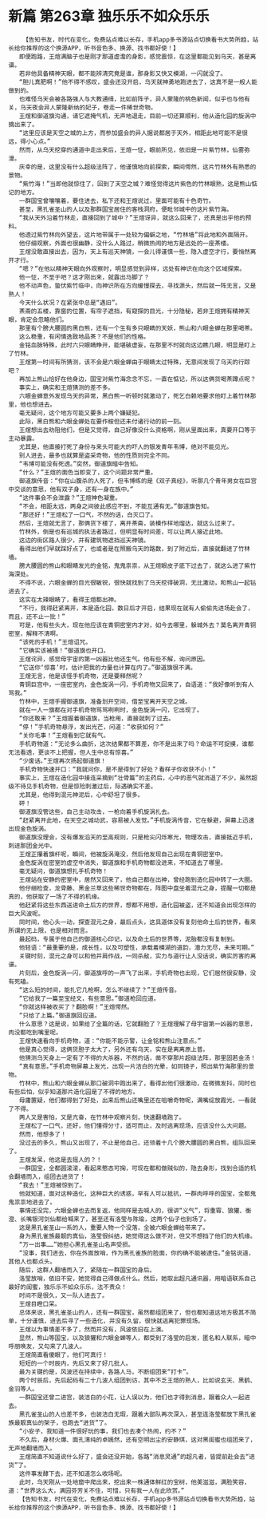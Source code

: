 # 新篇 第263章 独乐乐不如众乐乐
        【告知书友，时代在变化，免费站点难以长存，手机app多书源站点切换看书大势所趋，站长给你推荐的这个换源APP，听书音色多、换源、找书都好使！】
       即便跑路，王煊满脑子也是刚才那道虚澹的身影，感觉震惊，在这里都能见到乌天，甚是离谱。
       若非他具备精神天眼，都不能辨清究竟是谁，那身影又快又模湖，一闪就没了。
       “胆儿真肥啊！”他不得不感叹，盛会还没开启，乌天就神勇地跑进去了，这真不是一般人能做到的。
       也难怪乌天会被各路强人与大教通缉，比如前阵子，异人蒙隆的桃色新闻，似乎也与他有关，乌天夜会异人蒙隆新纳的妃子，卷走一件稀世奇物。
       王煊和御道旗沟通，请它遮掩气机，无声地退走，目前一切还算顺利，他从造化园的旋涡中摘出来了。
       “这里应该是天空之城的上方，而参加盛会的异人据说都居于天外，相距此地可能不是很远，得小心点。”
       然而，从乌天挖穿的通道中走出来后，王煊一怔，眼前所见，依旧是一片紫竹林，仙雾弥漫。
       庆幸的是，这里没有什么超级法阵了，他谨慎地向前探索，瞬间愕然，这片竹林外有熟悉的景物。
       “紫竹海！”当即他就惊住了，回到了天空之城？难怪觉得这片紫色的竹林眼熟，这是熊山惦记的地方。
       一群国宝曾嚷嚷着，要住进去，私下还和王煊说过，里面可能有十色奇竹。
       甚至，黑孔雀圣山的人以及那群国宝居住的客栈洞府，便毗邻城中的这片紫竹海。
       “我从天外沿着竹林走，直接回到了城中？”王煊讶异，就这么回来了，还真是出乎他的预料。
       他透过紫竹林向外望去，这片地带属于一处较为偏僻之地，“竹林墙”将此地和外面隔开。
       他仔细观察，外面也很幽静，没什么人路过，稍微热闹的地方是远处的一座茶楼。
       王煊没敢直接出去，因为，天上有巡天神镜，一会儿得谨慎一些，隐入虚空才行，要悄然离开才行。
       “嗯？”在他以精神天眼向外观察时，明显感觉到异样，远处有神识在向这个区域探索。
       他一怔，不至于吧？这才刚出来，就露出马脚了？
       他不动声色，蛰伏紫竹临中，向神识所在方向缓慢探去，寻找源头，然后就一阵无言，又是熟人！
       今天什么状况？在紧张中总是“遇旧”。
       茶斋的五楼，靠窗的位置，有帘子遮挡，有窥探的目光，十分隐秘，若非王煊拥有精神天眼，肯定会忽略他们。
       那里有个膀大腰圆的黑白熊，还有一个生有多只眼睛的天妖，熊山和六眼金蝉在那里喝茶。
       这么稳重，有闲情逸致地品茶？不是他们的性格。
       金铭血脉特殊，此时六只眼睛睁开，能堪破虚妄，在那里不时就向这边瞧几眼，明显是盯上了竹林。
       王煊第一时间有所猜测，该不会是六眼金蝉由于眼睛太过特殊，无意间发现了乌天的行踪吧？
       再加上熊山恰好在他身边，国宝对紫竹海念念不忘，一直在惦记，所以这俩货喝茶蹲点呢？
       事实上，确实和王煊猜测的差不多。
       六眼金蝉意外发现乌天的异常，黑白熊一听顿时就激动了，死乞白赖地要求他盯上着竹林那里，他也想进去。
       毫无疑问，这个地方可能又要多上两个嫌疑犯。
       此际，黑白熊和六眼金蝉处在要作桉但还未付诸行动的前一刻。
       王煊想出去劝阻他们，但是又觉得，自己好像没什么资格啊，刚从里面出来，真要开口等于主动暴露。
       尤其是，他直接打死了身份与来头可能大的吓人的银发青年韦博，绝对不能见光。
       别人进去，最多也就算是盗采奇物，他的性质则完全不同。
       “韦博可能没有死透。”突然，御道旗暗中告知。
       “什么？”王煊的面色当即变了，这个问题非常严重。
       御道旗传音：“你在山腹杀的人死了，但韦博练的是《双子真经》，听那几个青年男女在巨宫中交谈的意思，他有双子身，还有一身在族中。”
       “这件事会不会泄露？”王煊神色凝重。
       “不会，相距太远，两身之间彼此感应不到，不能互通有无。”御道旗告知。
       “那还好！”王煊松了一口气，不然的话，白灭口了。
       然后，王煊就无言了，那俩货下楼了，离开茶斋，装模作样地熘达，就这么过来了。
       竹林外，倒是也有巡城的执法者路过，但明显有时间差，可以让两人接近此地。
       这边的街区路人很少，并有建筑物遮挡巡天神镜。
       看得出他们早就踩好点了，也或者是在照搬乌天的路数，到了附近后，直接就翻进了竹林墙。
       膀大腰圆的熊山和眼睛发光的金铭，鬼鬼祟祟，从王煊眼皮子底下过去了，就这么进了紫竹海深处。
       不得不说，六眼金蝉的目光很敏锐，很快就找到了乌天挖得破洞，无比激动，和熊山一起钻进去了。
       这实在太辣眼睛了，看得王煊都出神。
       “不行，我得赶紧离开，本是造化园，数日后才开启，结果现在就有人偷偷先进场赴会了，而且，还不止一批！”
       可是，他有些头大，现在他应该在青铜密室内才对，如今去哪里，躲城外去？莫名离开青铜密室，解释不清啊。
       “该死的手机！”王煊诅咒。
       “它确实该被捅！”御道旗也开口。
       王煊诧异，感觉母宇宙的第一凶器比他还生气。他有些不解，询问原因。
       “它送你‘惊喜’时，估计把我的力量也计算在内了。”御道旗很不满。
       王煊无言，他是该怪手机奇物，还是要释然呢？
       青铜巨宫中，一座密室内，金色旋涡一闪，手机奇物又回来了，自语道：“我好像听到有人骂我。”
       竹林中，王煊手握御道旗，准备划开空间，借至宝离开天空之城。
       就在一人一旗都在对手机奇物骂骂咧咧时，金色旋涡一闪，它出现了。
       “你还敢来？”王煊握着御道旗，当枪用，直接就刺了过去。
       “停！”手机奇物悬浮，发出光芒，问道：“收获如何？”
       “关你毛事！”王煊看到它就有气。
       手机奇物道：“无论多么曲折，这次结果都不算差，你不是出来了吗？命运不可捉摸，谁都无法看透，更谈不上把握，但人生中总有惊喜。”
       “少废话。”王煊再次扬起御道旗！
       手机奇物快速开口：“我就问你，是不是得到了好处？看样子你收获不小！”
       事实上，王煊在造化园中接连采摘到“壮骨篇”的主药后，心中的恶气就消退了不少，虽然超级不待见手机奇物，但是惊险刺激过后，际遇确实不差。
       尤其是，他得到混元神泥后，心中舒坦了很多。
       砰！
       御道旗没管这些，自己主动攻击，一枪向着手机旋涡扎去。
       “赶紧离开此地，在天空之城动武，容易被人发觉。”手机旋涡传音，它在躲避，屏幕上迅速出现金色旋涡。
       御道旗没理会，没有爆发滔天的至高规则，只是枪尖闪烁寒光，物理攻击，直接抵近手机，刺进那团金光中。
       王煊正攥着旗杆呢，瞬间，他被旋涡淹没，然后他发现自己出现在青铜密室中。
       金色旋涡在密室的虚空中消失，御道旗和手机奇物都没进来，不知道去了哪里。
       毫无疑问，御道旗想扎手机奇物！
       王煊站在安静的密室中，居然又回来了，他自己都在出神，曾经跑到造化园中转了一大圈。
       他仔细检查，龙骨藤、黑金兰草这些稀世奇物都在，阵图中盘坐着混元之身，提醒一切都是真的，他获取了一场了不得的机缘。
       他赶紧将这些东西送进命土后方的世界，想都不用想，造化园被盗，还不知道会出现怎样的巨大风波呢。
       同时间，他心头一动，探查混元之身，最后点头，这具道体没有复刻他命土后的世界，看来所谓的无上限，也是相对而言。
       最起码，专属于他自己的御道核心印记，以及命土后的世界等，泥胎都没有复制到。
       他轻语：“最重要的是，成长性，以及可塑性，承载着模湖的道韵，潜力无尽，未来可期。”
       关键时刻，混元之身可以和他并肩作战，一同杀敌，实力与道行让人没话说，确实厉害的离谱。
       片刻后，金色旋涡一闪，御道旗呼的一声飞了出来，手机奇物也出现，它们居然很安静，没有死磕。
       “这么短的时间，能扎它几枪啊，怎么不继续了？”王煊传音。
       “它给我了一篇至宝经文，有些意思。”御道枪回应道。
       “你就这样被收买了？翻脸啊！”王煊愕然。
       “只给了上篇。”御道旗回应道。
       什么意思？这是说，如果给了全篇的话，它就翻脸了？王煊理解了母宇宙第一凶器的意思，肉没都吃到嘴里呢。
       王煊快速看向手机奇物，道：“你能不能示警，让金铭和熊山注意点。”
       他是真心觉得，这俩货胆子太大了，另外还有乌天，实在是离离原上普。
       他猜测乌天身上一定有了不得的大杀器，不然的话，凿不穿那片超级法阵，那里固若金汤！
       “真有意思。”手机奇物屏幕上发光，出现一片洁白的光晕，如同镜子，照出紫竹海那里的景物。
       竹林中，熊山和六眼金蝉从那口破洞中跑出来了，看得出他们很激动，在微微发抖，同时也有些后怕，似乎知道那片造化园是了不得的地方。
       母庸置疑，他们都得到了好处，出来后熊山还嘴里还在咀嚼奇物呢，满嘴绽放霞光，一看就了不得。
       两人又是害怕，又是亢奋，在竹林中观察片刻，快速翻墙跑了。
       王煊松了一口气，还好，他们懂得分寸，适可而止，及时逃离现场，应该没什么大问题。
       然而，他想多了！
       没过去的多久，熊山又出现了，不止是他自己，还领着十几个膀大腰圆的黑白熊，组队回来了。
       王煊发呆，他这是去摇人的？！
       一群国宝，全都圆滚滚，看起来憨态可掬，可现在都和做贼似的，隐去身形，找到合适的机会翻墙而入，组团去进货了！
       “我去！”王煊被惊到了。
       他就知道，面对这种造化，这种巨大的诱惑，罕有人可以抵抗，一群肉呼呼的国宝，全都鬼鬼祟祟地进去了。
       事情还没完，六眼金蝉也去而复返，他同样是去喊人的，很讲“义气”，将重霄、狼獾、衡澄、长嘴银河剑仙都给喊来了，甚至还有洛莹与陈瑜，这两个仙子也到场了。
       这是黑孔雀圣山一系的人，重要人物一个没落，全被六眼金蝉给带来了。
       身为黑孔雀族最靓的真仙，洛莹很纠结，她觉得这么做不对，但又不想挡了他们的大机缘。
       “万一出事……”她担心黑孔雀圣山名声受损。
       “没事，我们进去，你在外面放哨，作为黑孔雀族的脸面，你的确不能被逮住。”金铭说道，其他人也都点头。
       随后，这群人翻墙而入了，紧随在一群国宝的身后。
       洛莹放哨，依旧不安，她觉得自己得做点什么。然后，她取出超凡通讯器，用暗语联系自己最好的闺蜜，独乐乐不如众乐乐，法不责众！
       时间不是很久，又一队人进去了。
       王煊目瞪口呆。
       总体来说，黑孔雀圣山的人，还有一群国宝，虽然都组团来了，但也都知道这地方极其不简单，十分谨慎，进去后寻了一些造化，并没有久留，很快就逃离犯罪现场。
       王煊以为事情差不多了，然而并没有，风波依旧在上演。
       显然，熊山等国宝，以及狼獾和六眼金蝉等人，都受到了洛莹的启发，匿名和人联系，暗中呼朋唤友，又勾来了几波人。
       王煊简直看傻眼了，他们可真行！
       短短的一个时辰内，先后又来了好几批人。
       最为关键的是，风波还在持续中，各路人马，不断组团来“打卡”。
       两个时辰后，先后起码有二十几波人组团到访，其中不乏王煊的熟人，比如说玄天、黑鹤、金羽等人。
       一群国宝还曾二进宫，装洁白的小花，让人误以为，他们也才得到消息，跟着众人一起进去。
       黑孔雀圣山的人也差不多，也装洁白无瑕，跟着大部队再次深入，甚至连洛莹都放下黑孔雀族最靓真仙的架子，也跑去“进货”了。
       “小安子，我知道一件很好玩的事，我们也去凑个热闹，约不？”
       不久后，身材火爆、面孔清纯的卓嫣然，还有空明出尘的安静琪，这对黑闺蜜也组团来了，无声地翻墙而入。
       王煊简直不知道说什么好了，盛会还没开始，各路“消息灵通”的超凡者，皆提前赴会去“进货”了。
       这件事发酵下去，还不知道怎么收场呢。
       此时，乌天刚从一处地窟中爬出来，挖出来一株通体鲜红的宝树，他美滋滋，满脸笑容，道：“世界这么大，满园芬芳关不住，可惜，只有我一人在此欣赏。”
       【告知书友，时代在变化，免费站点难以长存，手机app多书源站点切换看书大势所趋，站长给你推荐的这个换源APP，听书音色多、换源、找书都好使！】